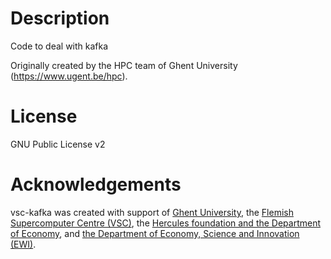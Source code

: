 # Description

Code to deal with kafka

Originally created by the HPC team of Ghent University (https://www.ugent.be/hpc).

# License
GNU Public License v2

# Acknowledgements
vsc-kafka was created with support of [Ghent University](http://www.ugent.be/en),
the [Flemish Supercomputer Centre (VSC)](https://vscentrum.be/nl/en),
the [Hercules foundation and the Department of Economy](http://www.herculesstichting.be/in_English),
and [the Department of Economy, Science and Innovation (EWI)](http://www.ewi-vlaanderen.be/en).

